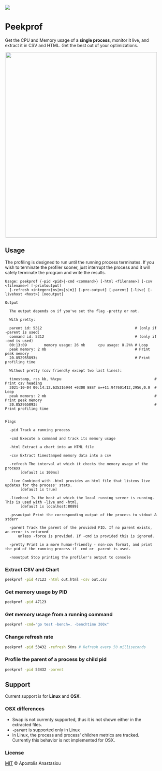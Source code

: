 <a href="https://aur.archlinux.org/packages/peekprof" target="_blank"><img src="https://img.shields.io/aur/version/peekprof?style=flat-square"/></a>

# Peekprof

Get the CPU and Memory usage of a **single process**, monitor it live, and extract it in CSV and HTML. Get the best out of your optimizations.

<p align="center">
  <img width="500" height="612" src="https://user-images.githubusercontent.com/9019120/134412870-d1713c72-a64f-419a-85c2-1fc67f5471a8.gif">
</p>

## Usage

The profiling is designed to run until the running process terminates. If you wish to terminate the profiler sooner, just interrupt the process and it will safely terminate the program and write the results.

```nosyntax
Usage: peekprof {-pid <pid>|-cmd <command>} [-html <filename>] [-csv <filename>] [-printoutput]
  [-refresh <integer>{ns|ms|s|m}] [-prc-output] [-parent] [-live] [-livehost <host>] [nooutput]

Output

  The output depends on if you've set the flag -pretty or not.

  With pretty:

  parent id: 5312                                           # (only if -parent is used)
  command id: 5312                                          # (only if -cmd is used)
  00:13:09        memory usage: 26 mb      cpu usage: 8.2%% # Loop
  peak memory: 2 mb                                         # Print peak memory
  20.852955893s                                             # Print profiling time

  Without pretty (csv friendly except two last lines):

  timestamp, rss kb, %%cpu                                           # Print csv heading
  2021-10-04 00:14:12.635316944 +0300 EEST m=+11.947601412,2956,0.0  # Loop
  peak memory: 2 mb                                                  # Print peak memory
  20.852955893s                                                      # Print profiling time


Flags

  -pid Track a running process

  -cmd Execute a command and track its memory usage

  -html Extract a chart into an HTML file

  -csv Extract timestamped memory data into a csv

  -refresh The interval at which it checks the memory usage of the process
       [default is 100ms]
  
  -live Combined with -html provides an html file that listens live updates for the process' stats.
       [default is true]

  -livehost Is the host at which the local running server is running. This is used with -live and -html.
       [default is localhost:8089]

  -pssoutput Print the corresponding output of the process to stdout & stderr
  
  -parent Track the parent of the provided PID. If no parent exists, an error is returned
      unless -force is provided. If -cmd is provided this is ignored.

  -pretty Print in a more human-friendly - non-csv format, and print the pid of the running process if -cmd or -parent is used.

  -nooutput Stop printing the profiler's output to console
```

### Extract CSV and Chart

```sh
peekprof -pid 47123 -html out.html -csv out.csv
```

### Get memory usage by PID

```sh
peekprof -pid 47123
```

### Get memory usage from a running command

```sh
peekprof -cmd="go test -bench=. -benchtime 300x"
```

### Change refresh rate

```sh
peekprof -pid 53432 -refresh 50ms # Refresh every 50 milliseconds
```

### Profile the parent of a process by child pid

```sh
peekprof -pid 53432 -parent
```

## Support

Current support is for **Linux** and **OSX**.

### OSX differences

- Swap is not currenty supported, thus it is not shown either in the extracted files.
- `-parent` is supported only in Linux
- In Linux, the process and process' children metrics are tracked. Currently this behavior is not implemented for OSX.

### License

[MIT](https://github.com/exapsy/peekprof/blob/master/LICENSE) © Apostolis Anastasiou
